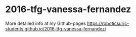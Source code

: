 # 2016-tfg-vanessa-fernandez

More detailed info at my Github-pages https://roboticsurjc-students.github.io/2016-tfg-vanessa-fernandez/
